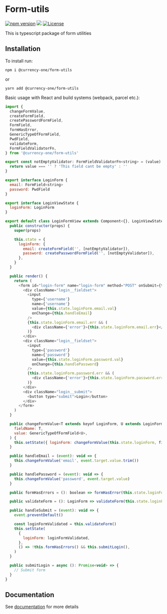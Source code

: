 # Form-utils

[![npm version](https://img.shields.io/npm/v/@currency-one/form-utils.svg)](https://www.npmjs.com/package/@currency-one/form-utils)
![](https://github.com/Currency-One/form-utils/workflows/build/badge.svg)
[![License](https://img.shields.io/npm/l/@currency-one/form-utils.svg)](https://github.com/Currency-One/form-utils/blob/master/LICENSE.md)

This is typescript package of form utilities

## Installation

To install run:
```
npm i @currency-one/form-utils
```
or

```
yarn add @currency-one/form-utils
```

Basic usage with React and build systems (webpack, parcel etc.):

```js
import {
  changeFormValue,
  createFormField,
  createPasswordFormField,
  FormField,
  formHasError,
  GenericTypeOfFormField,
  PwdField,
  validateForm,
  FormFieldValidatorFn,
} from '@currency-one/form-utils'

export const notEmptyValidator: FormFieldValidatorFn<string> = (value) => {
  return value === '' ? 'This field cant be empty' : ''
}

export interface LoginForm {
  email: FormField<string>
  password: PwdField
}

export interface LoginViewState {
  loginForm: LoginForm
}

export default class LoginFormView extends Component<{}, LoginViewState> {
  public constructor(props) {
    super(props)

    this.state = {
      loginForm: {
        email: createFormField('', [notEmptyValidator]),
        password: createPasswordFormField('', [notEmptyValidator]),
      },
    }
  }

  public render() {
    return (
      <form id="login-form" name="login-form" method="POST" onSubmit={this.handleSubmit}>
        <div className="login__fieldset">
          <input
            type={'username'}
            name={'username'}
            value={this.state.loginForm.email.val}
            onChange={this.handleEmail}
          />
          {this.state.loginForm.email.err && (
            <div className={'error'}>{this.state.loginForm.email.err}</div>
          )}
        </div>
        <div className="login__fieldset">
          <input
            type={'password'}
            name={'password'}
            value={this.state.loginForm.password.val}
            onChange={this.handlePassword}
          />
          {this.state.loginForm.password.err && (
            <div className={'error'}>{this.state.loginForm.password.err}</div>
          )}
        </div>
        <div className="login__submit">
          <button type="submit">Login</button>
        </div>
      </form>
    )
  }

  public changeFormValue<T extends keyof LoginForm, U extends LoginForm[T]>(
    fieldName: T,
    value: GenericTypeOfFormField<U>,
  ) {
    this.setState({ loginForm: changeFormValue(this.state.loginForm, fieldName, value) })
  }

  public handleEmail = (event): void => {
    this.changeFormValue('email', event.target.value.trim())
  }

  public handlePassword = (event): void => {
    this.changeFormValue('password', event.target.value)
  }

  public formHasErrors = (): boolean => formHasError(this.state.loginForm)

  public validateForm = (): LoginForm => validateForm(this.state.loginForm)

  public handleSubmit = (event): void => {
    event.preventDefault()

    const loginFormValidated = this.validateForm()
    this.setState(
      {
        loginForm: loginFormValidated,
      },
      () => !this.formHasErrors() && this.submitLogin(),
    )
  }

  public submitLogin = async (): Promise<void> => {
    // Submit form
  }
}
```

## Documentation

See [documentation](DOCS.md) for more details
